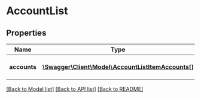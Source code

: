 # AccountList

## Properties
Name | Type | Description | Notes
------------ | ------------- | ------------- | -------------
**accounts** | [**\Swagger\Client\Model\AccountListItemAccounts[]**](AccountListItemAccounts.md) | List of Account objects | [optional] 

[[Back to Model list]](../README.md#documentation-for-models) [[Back to API list]](../README.md#documentation-for-api-endpoints) [[Back to README]](../README.md)


